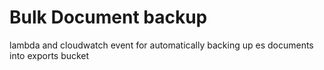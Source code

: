 # Bulk Document backup
lambda and cloudwatch event for automatically backing up es documents into exports bucket
